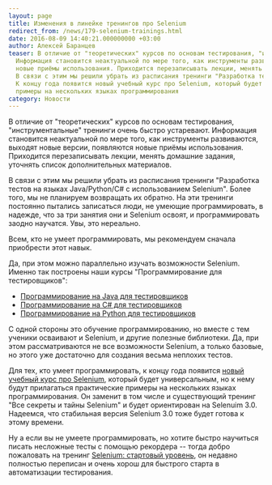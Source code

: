 ```yaml
---
layout: page
title: Изменения в линейке тренингов про Selenium
redirect_from: /news/179-selenium-trainings.html
date: 2016-08-09 14:40:21.000000000 +03:00
author: Алексей Баранцев
teaser: В отличие от "теоретических" курсов по основам тестирования, "инструментальные" тренинги очень быстро устаревают.
  Информация становится неактуальной по мере того, как инструменты развиваются, выходят новые версии, появляются
  новые приёмы использования. Приходится перезаписывать лекции, менять домашние задания, уточнять список дополнительных материалов.
  В связи с этим мы решили убрать из расписания тренинги "Разработка тестов на языках Java/Python/C# с использованием Selenium".
  К концу года появится новый учебный курс про Selenium, который будет универсальным, но к нему будут прилагаться практические
  примеры на нескольких языках программирования
category: Новости
---
```

В отличие от "теоретических" курсов по основам тестирования, "инструментальные" тренинги очень быстро устаревают. Информация становится неактуальной по мере того, как инструменты развиваются, выходят новые версии, появляются новые приёмы использования. Приходится перезаписывать лекции, менять домашние задания, уточнять список дополнительных материалов.

В связи с этим мы решили убрать из расписания тренинги "Разработка тестов на языках Java/Python/C# с использованием Selenium". Более того, мы не планируем возвращать их обратно. На эти тренинги постоянно пытались записаться люди, не умеющие программировать, в надежде, что за три занятия они и Selenium освоят, и программировать заодно научатся. Увы, это нереально.

Всем, кто не умеет программировать, мы рекомендуем сначала приобрести этот навык.

Да, при этом можно параллельно изучать возможности Selenium. Именно так построены наши курсы "Программирование для тестировщиков":

* [Программирование на Java для тестировщиков](https://software-testing.ru/edu/schedule/1)
* [Программирование на С# для тестировщиков](https://software-testing.ru/edu/schedule/226)
* [Программирование на Python для тестировщиков](https://software-testing.ru/edu/schedule/233)

С одной стороны это обучение программированию, но вместе с тем ученики осваивают и Selenium, и другие полезные библиотеки. Да, при этом рассматриваются не все возможности Selenium, а только базовые, но этого уже достаточно для создания весьма неплохих тестов.

Для тех, кто умеет программировать, к концу года появится [новый учебный курс про Selenium](https://software-testing.ru/edu/schedule/242), который будет универсальным, но к нему будут прилагаться практические примеры на нескольких языках программирования. Он заменит в том числе и существующий тренинг "Все секреты и тайны Selenium" и будет ориентирован на Selenuim 3.0. Надеемся, что стабильная версия Selenium 3.0 тоже будет готова к этому времени.

Ну а если вы не умеете программировать, но хотите быстро научиться писать несложные тесты с помощью рекордера -- тогда добро пожаловать на тренинг [Selenium: стартовый уровень](https://software-testing.ru/edu/schedule/185), он недавно полностью переписан и очень хорош для быстрого старта в автоматизации тестирования.

